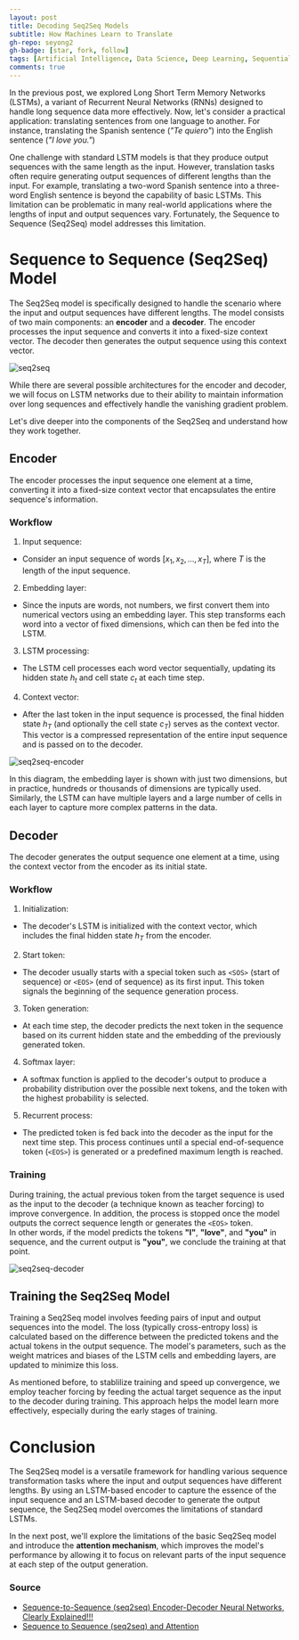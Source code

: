 ```yaml
---
layout: post
title: Decoding Seq2Seq Models
subtitle: How Machines Learn to Translate
gh-repo: seyong2
gh-badge: [star, fork, follow]
tags: [Artificial Intelligence, Data Science, Deep Learning, Sequential Modeling, LSTM, Seq2Seq]
comments: true
---
```


In the previous post, we explored Long Short Term Memory Networks (LSTMs), a variant of Recurrent Neural Networks (RNNs) designed to handle long sequence data more effectively. Now, let's consider a practical application: translating sentences from one language to another. For instance, translating the Spanish sentence (*"Te quiero"*) into the English sentence (*"I love you."*) 

One challenge with standard LSTM models is that they produce output sequences with the same length as the input. However, translation tasks often require generating output sequences of different lengths than the input. For example, translating a two-word Spanish sentence into a three-word English sentence is beyond the capability of basic LSTMs. This limitation can be problematic in many real-world applications where the lengths of input and output sequences vary. Fortunately, the Sequence to Sequence (Seq2Seq) model addresses this limitation.

# Sequence to Sequence (Seq2Seq) Model

The Seq2Seq model is specifically designed to handle the scenario where the input and output sequences have different lengths. The model consists of two main components: an **encoder** and a **decoder**. The encoder processes the input sequence and converts it into a fixed-size context vector. The decoder then generates the output sequence using this context vector.

![seq2seq](https://github.com/user-attachments/assets/96f88f02-1d0e-44f8-a3d0-e41d29853839)

While there are several possible architectures for the encoder and decoder, we will focus on LSTM networks due to their ability to maintain information over long sequences and effectively handle the vanishing gradient problem.

Let's dive deeper into the components of the Seq2Seq and understand how they work together.

## Encoder

The encoder processes the input sequence one element at a time, converting it into a fixed-size context vector that encapsulates the entire sequence's information. 

### Workflow

1. Input sequence:
  - Consider an input sequence of words $[x_1, x_2,...,x_T]$, where $T$ is the length of the input sequence.

2. Embedding layer:
  - Since the inputs are words, not numbers, we first convert them into numerical vectors using an embedding layer. This step transforms each word into a vector of fixed dimensions, which can then be fed into the LSTM.

3. LSTM processing:
  - The LSTM cell processes each word vector sequentially, updating its hidden state $h_t$ and cell state $c_t$ at each time step.

4. Context vector:
  - After the last token in the input sequence is processed, the final hidden state $h_T$ (and optionally the cell state $c_T$) serves as the context vector. This vector is a compressed representation of the entire input sequence and is passed on to the decoder.

![seq2seq-encoder](https://github.com/user-attachments/assets/9b03c0f9-10a0-4d95-a01a-82e7020ec36b)

In this diagram, the embedding layer is shown with just two dimensions, but in practice, hundreds or thousands of dimensions are typically used. Similarly, the LSTM can have multiple layers and a large number of cells in each layer to capture more complex patterns in the data.

## Decoder

The decoder generates the output sequence one element at a time, using the context vector from the encoder as its initial state.

### Workflow

1. Initialization:
  - The decoder's LSTM is initialized with the context vector, which includes the final hidden state $h_T$ from the encoder.

2. Start token:
  - The decoder usually starts with a special token such as `<SOS>` (start of sequence) or `<EOS>` (end of sequence) as its first input. This token signals the beginning of the sequence generation process.

3. Token generation:
  - At each time step, the decoder predicts the next token in the sequence based on its current hidden state and the embedding of the previously generated token.

4. Softmax layer:
  - A softmax function is applied to the decoder's output to produce a probability distribution over the possible next tokens, and the token with the highest probability is selected.

5. Recurrent process:
  - The predicted token is fed back into the decoder as the input for the next time step. This process continues until a special end-of-sequence token (`<EOS>`) is generated or a predefined maximum length is reached.

### Training

During training, the actual previous token from the target sequence is used as the input to the decoder (a technique known as teacher forcing) to improve convergence. In addition, the process is stopped once the model outputs the correct sequence length or generates the `<EOS>` token.  
In other words, if the model predicts the tokens **"I"**, **"love"**, and **"you"** in sequence, and the current output is **"you"**, we conclude the training at that point.

![seq2seq-decoder](https://github.com/user-attachments/assets/0719dbeb-8b8d-4242-b694-42cc3b32c4d6)

## Training the Seq2Seq Model

Training a Seq2Seq model involves feeding pairs of input and output sequences into the model. The loss (typically cross-entropy loss) is calculated based on the difference between the predicted tokens and the actual tokens in the output sequence. The model's parameters, such as the weight matrices and biases of the LSTM cells and embedding layers, are updated to minimize this loss.  

As mentioned before, to stablilize training and speed up convergence, we employ teacher forcing by feeding the actual target sequence as the input to the decoder during training. This approach helps the model learn more effectively, especially during the early stages of training.

# Conclusion

The Seq2Seq model is a versatile framework for handling various sequence transformation tasks where the input and output sequences have different lengths. By using an LSTM-based encoder to capture the essence of the input sequence and an LSTM-based decoder to generate the output sequence, the Seq2Seq model overcomes the limitations of standard LSTMs. 

In the next post, we'll explore the limitations of the basic Seq2Seq model and introduce the **attention mechanism**, which improves the model's performance by allowing it to focus on relevant parts of the input sequence at each step of the output generation.

### Source

- [Sequence-to-Sequence (seq2seq) Encoder-Decoder Neural Networks, Clearly Explained!!!](https://www.youtube.com/watch?v=L8HKweZIOmg)
- [Sequence to Sequence (seq2seq) and Attention](https://lena-voita.github.io/nlp_course/seq2seq_and_attention.html#main_content)

